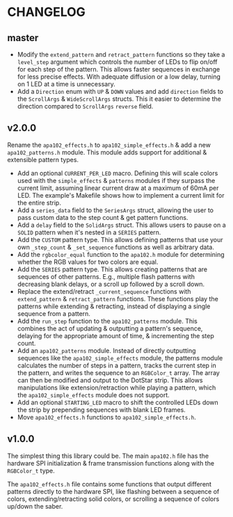 # CHANGELOG

## master

* Modify the `extend_pattern` and `retract_pattern` functions so they take a
  `level_step` argument which controls the number of LEDs to flip on/off for
  each step of the pattern. This allows faster sequences in exchange for less
  precise effects. With adequate diffusion or a low delay, turning on 1 LED at
  a time is unnecessary.
* Add a `Direction` enum with `UP` & `DOWN` values and add `direction` fields
  to the `ScrollArgs` & `WideScrollArgs` structs. This it easier to determine
  the direction compared to `ScrollArgs` `reverse` field.


## v2.0.0

Rename the `apa102_effects.h` to `apa102_simple_effects.h` & add a new
`apa102_patterns.h` module. This module adds support for additional &
extensible pattern types.

* Add an optional `CURRENT_PER_LED` macro. Defining this will scale colors used
  with the `simple_effects` & `patterns` modules if they surpass the current
  limit, assuming linear current draw at a maximum of 60mA per LED. The
  example's Makefile shows how to implement a current limit for the entire
  strip.
* Add a `series_data` field to the `SeriesArgs` struct, allowing the user to
  pass custom data to the step count & get pattern functions.
* Add a `delay` field to the `SolidArgs` struct. This allows users to pause on
  a `SOLID` pattern when it's nested in a `SERIES` pattern.
* Add the `CUSTOM` pattern type. This allows defining patterns that use your
  own `_step_count` & `_set_sequence` functions as well as arbitrary data.
* Add the `rgbcolor_equal` function to the `apa102.h` module for determining
  whether the RGB values for two colors are equal.
* Add the `SERIES` pattern type. This allows creating patterns that are
  sequences of other patterns. E.g., multiple flash patterns with decreasing
  blank delays, or a scroll up followed by a scroll down.
* Replace the extend/retract `_current_sequence` functions with
  `extend_pattern` & `retract_pattern` functions. These functions play the
  patterns while extending & retracting, instead of displaying a single
  sequence from a pattern.
* Add the `run_step` function to the `apa102_patterns` module. This combines
  the act of updating & outputting a pattern's sequence, delaying for the
  appropriate amount of time, & incrementing the step count.
* Add an `apa102_patterns` module. Instead of directly outputting sequences
  like the `apa102_simple_effects` module, the patterns module calculates the
  number of steps in a pattern, tracks the current step in the pattern, and
  writes the sequence to an `RGBColor_t` array. The array can then be modified
  and output to the DotStar strip. This allows manipulations like
  extension/retraction while playing a pattern, which the
  `apa102_simple_effects` module does not support.
* Add an optional `STARTING_LED` macro to shift the controlled LEDs down the
  strip by prepending sequences with blank LED frames.
* Move `apa102_effects.h` functions to `apa102_simple_effects.h`.


## v1.0.0

The simplest thing this library could be. The main `apa102.h` file has the
hardware SPI initialization & frame transmission functions along with the
`RGBColor_t` type.

The `apa102_effects.h` file contains some functions that output different
patterns directly to the hardware SPI, like flashing between a sequence of
colors, extending/retracting solid colors, or scrolling a sequence of colors
up/down the saber.
